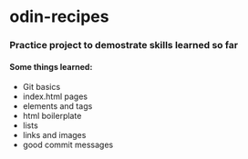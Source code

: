 # odin-recipes

<h3>Practice project to demostrate skills learned so far</h3>

  <h4>Some things learned:</h4>
<ul>
  <li>Git basics</li>
  <li>index.html pages</li>
  <li>elements and tags</li>
  <li>html boilerplate</li>
  <li>lists</li>
  <li>links and images</li>
  <li>good commit messages</li>
</ul>
